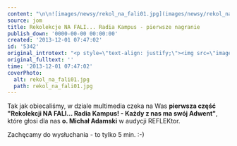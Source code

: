 ```yaml
---
content: "\n\n![images/newsy/rekol_na_fali01.jpg](images/newsy/rekol_na_fali01.jpg)Tak jak obiecaliśmy, w dziale multimedia czeka na Was **pierwsza część \"Rekolekcji NA FALI... Radia Kampus! -\_Każdy z nas ma swój Adwent\"**, które głosi dla nas **o. Michał Adamski** w audycji REFLEKtor.\n\r\n\nZachęcamy do wysłuchania - to tylko 5 min. :-)\n"
source: jom
title: Rekolekcje NA FALI... Radia Kampus - pierwsze nagranie
publish_down: '0000-00-00 00:00:00'
created: '2013-12-01 07:47:02'
id: '5342'
original_introtext: "<p style=\"text-align: justify;\"><img src=\"images/newsy/rekol_na_fali01.jpg\" border=\"0\" width=\"250\" height=\"185\" style=\"float: left; border: 0; margin-left: 10px; margin-right: 10px;\" />Tak jak obiecaliśmy, w dziale multimedia czeka na Was <strong>pierwsza część \"Rekolekcji NA FALI... Radia Kampus! -\_Każdy z nas ma swój Adwent\"</strong>, które głosi dla nas <strong>o. Michał Adamski</strong> w audycji REFLEKtor.</p>\r\n<p>Zachęcamy do wysłuchania - to tylko 5 min. :-)</p>"
original_fulltext: ''
time: '2013-12-01 07:47:02'
coverPhoto:
  alt: rekol_na_fali01.jpg
  path: rekol_na_fali01.jpg
---
```

Tak jak obiecaliśmy, w dziale multimedia czeka na Was **pierwsza część "Rekolekcji NA FALI... Radia Kampus! - Każdy z nas ma swój Adwent"**, które głosi dla nas **o. Michał Adamski** w audycji REFLEKtor.


Zachęcamy do wysłuchania - to tylko 5 min. :-)


<!--{{json:{"created_date":"2013-12-01 07:47:02","publish_down":"0000-00-00 00:00:00","id":"5342"}}}-->
